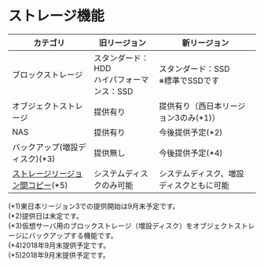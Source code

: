 # ストレージ機能



| カテゴリ                                                     | 旧リージョン                                   | 新リージョン                             |
| ------------------------------------------------------------ | ---------------------------------------------- | ---------------------------------------- |
| ブロックストレージ                                           | スタンダード：HDD<br />ハイパフォーマンス：SSD | スタンダード：SSD<br />※標準でSSDです    |
| オブジェクトストレージ                                       | 提供有り                                       | 提供有り（西日本リージョン3のみ(*1)）    |
| NAS                                                          | 提供有り                                       | 今後提供予定(*2)                         |
| バックアップ(増設ディスク)(*3)                               | 提供無し                                       | 今後提供予定(*4)                         |
| [ストレージリージョン間コピー](copy-to-another-region.md)(*5) | システムディスクのみ可能                       | システムディスク、増設ディスクともに可能 |

(*1)東日本リージョン3での提供開始は9月末予定です。    
(*2)提供日は未定です。  
(*3)仮想サーバ用のブロックストレージ（増設ディスク）をオブジェクトストレージにバックアップする機能です。  
(*4)2018年9月末提供予定です。  
(*5)2018年9月末提供予定です。      







